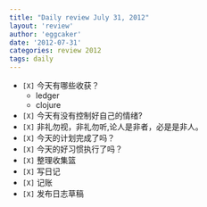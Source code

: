 ```yaml
---
title: "Daily review July 31, 2012" 
layout: 'review'
author: 'eggcaker'
date: '2012-07-31'
categories: review 2012
tags: daily
---
```



  * `[X]` 今天有哪些收获？ 
    * ledger 
    * clojure 
  * `[X]` 今天有没有控制好自己的情绪? 
  * `[X]` 非礼勿视，非礼勿听,论人是非者，必是是非人。 
  * `[X]` 今天的计划完成了吗？ 
  * `[X]` 今天的好习惯执行了吗？ 
  * `[X]` 整理收集篮 
  * `[X]` 写日记 
  * `[X]` 记账 
  * `[X]` 发布日志草稿 

